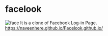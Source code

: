 # facelook
![face](https://user-images.githubusercontent.com/85273777/142754549-872168f8-fd5f-497b-b08b-1b7548da3aa7.png)
It is a clone of Facebook Log-in Page.<br/>
https://naveenhere.github.io/Facelook.github.io/
